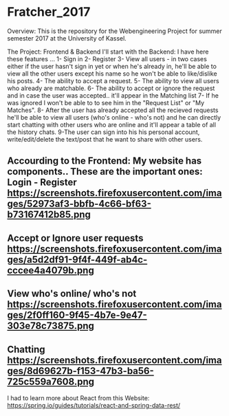 # Fratcher_2017

Overview: 
This is the repository for the Webengineering Project for summer semester 2017 at the University of Kassel. 

The Project:
Frontend & Backend 
I'll start with the Backend: I have here these features  ...
1- Sign in 
2- Register 
3- View all users - in two cases either if the user hasn't sign in yet or 
when he's already in, he'll be able to view all the other users except his name so he won't be able to like/dislike
his posts.
4- The ability to accept a request.
5- The ability to view all users who already are matchable.
6- The ability to accept or ignore the request and in case the user was accepted.. it'll appear in the Matching list 
7- If he was ignored I won't be able to to see him in the "Request List" or "My Matches".
8- After the user has already accepted all the recieved requests he'll be able to view all users (who's online - who's not) and 
he can directly start chatting with other users who are online and it'll appear a table of 
all the history chats.
9-The user can sign into his his personal account, write/edit/delete the text/post that he want to share with other users.

Accourding to the Frontend:
My website has components.. These are the important ones:
Login - Register 
https://screenshots.firefoxusercontent.com/images/52973af3-bbfb-4c66-bf63-b73167412b85.png
--------------------------------------------------
Accept or Ignore user requests 
https://screenshots.firefoxusercontent.com/images/a5d2df91-9f4f-449f-ab4c-cccee4a4079b.png
--------------------------------------------------
View who's online/ who's not 
https://screenshots.firefoxusercontent.com/images/2f0ff160-9f45-4b7e-9e47-303e78c73875.png
--------------------------------------------------
Chatting 
https://screenshots.firefoxusercontent.com/images/8d69627b-f153-47b3-ba56-725c559a7608.png
--------------------------------------------------



I had to learn more about React from this Website:
https://spring.io/guides/tutorials/react-and-spring-data-rest/

